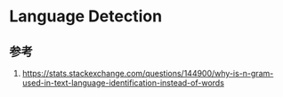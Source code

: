 # Language Detection

<!--
ID: 31e55a36-e1ba-4dcc-8dad-890164b48aad
Status: draft
Date: 2020-10-17T22:03:44
Modified: 2020-10-17T22:03:44
wp_id: 2104
-->

## 参考

1. https://stats.stackexchange.com/questions/144900/why-is-n-gram-used-in-text-language-identification-instead-of-words